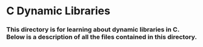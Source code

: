 # C Dynamic Libraries
### This directory is for learning about dynamic libraries in C. Below is a description of all the files contained in this directory.

